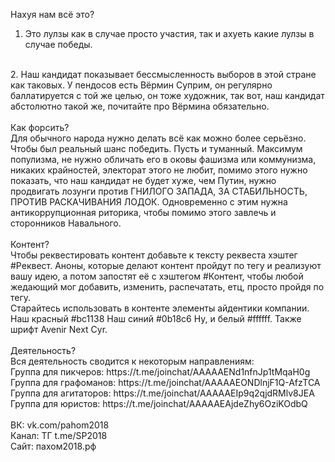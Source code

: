 Нахуя нам всё это?
<br/>
1. Это лулзы как в случае просто участия, так и ахуеть какие лулзы в случае победы.
<br/>
2. Наш кандидат показывает бессмысленность выборов в этой стране как таковых. У пендосов есть Вёрмин Суприм, он регулярно баллатируется с той же целью, он тоже художник, так вот, наш кандидат абстолютно такой же, почитайте про Вёрмина обязательно.
<br/>
<br/>
Как форсить?
<br/>
Для обычного народа нужно делать всё как можно более серьёзно. Чтобы был реальный шанс победить. Пусть и туманный. Максимум популизма, не нужно обличать его в оковы фашизма или коммунизма, никаких крайностей, электорат этого не любит, помимо этого нужно показать, что наш кандидат не будет хуже, чем  Путин, нужно продвигать лозунги против ГНИЛОГО ЗАПАДА, ЗА СТАБИЛЬНОСТЬ, ПРОТИВ РАСКАЧИВАНИЯ ЛОДОК. Одновременно с этим нужна антикоррупционная риторика, чтобы помимо этого завлечь и сторонников Навального.
<br/>
<br/>
Контент?
<br/>
Чтобы реквестировать контент добавьте к тексту реквеста хэштег #Реквест. Аноны, которые делают контент пройдут по тегу и реализуют вашу идею, а потом запостят её с хэштегом #Контент, чтобы любой жедающий мог добавить, изменить, распечатать, етц, просто пройдя по тегу.
<br/>
Старайтесь использовать в контенте элементы айдентики компании. Наш красный #bc1138 Наш синий #0b18c6 Ну, и белый #ffffff. Также шрифт Avenir Next Cyr.
<br/>
<br/>
Деятельность?
<br/>
Вся деятельность сводится к некоторым направлениям:
<br/>
Группа для пикчеров: https://t.me/joinchat/AAAAAENd1nfnJp1tMqaH0g
<br/>
Группа для графоманов: https://t.me/joinchat/AAAAAEONDlnjF1Q-AfzTCA
<br/>
Группа для агитаторов: https://t.me/joinchat/AAAAAEIp9q2qjdRMlv8JEA
<br/>
Группа для юристов: https://t.me/joinchat/AAAAAEAjdeZhy6OziKOdbQ
<br/>
<br/>
ВК: vk.com/pahom2018
<br/>
Канал: ТГ t.me/SP2018
<br/>
Сайт: пахом2018.рф
